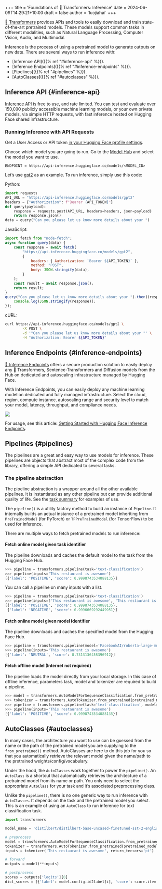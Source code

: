 +++
title = 'Foundations of 🤗 Transformers: Inference'
date = 2024-06-09T14:29:21+10:00
draft = false
author = 'luojiahai'
+++

[🤗 Transformers](https://huggingface.co/docs/transformers/) provides APIs and tools to easily download and train
state-of-the-art pretrained models. These models support common tasks in different modalities, such as Natural Language
Processing, Computer Vision, Audio, and Multimodal.

Inference is the process of using a pretrained model to generate outputs on new data. There are several ways to run
inference with:

- [Inference API]({{% ref "#inference-api" %}}).
- [Inference Endpoints]({{% ref "#inference-endpoints" %}}).
- [Pipelines]({{% ref "#pipelines" %}}).
- [AutoClasses]({{% ref "#autoclasses" %}}).

## Inference API {#inference-api}

[Inference API](https://huggingface.co/docs/api-inference/) is free to use, and rate limited. You can test and evaluate
over 150,000 publicly accessible machine learning models, or your own private models, via simple HTTP requests, with
fast inference hosted on Hugging Face shared infrastructure.

### Running Inference with API Requests

Get a User Access or API token [in your Hugging Face profile settings](https://huggingface.co/settings/tokens).

Choose which model you are going to run. Go to the [Model Hub](https://huggingface.co/models) and select the model you
want to use.

```
ENDPOINT = https://api-inference.huggingface.co/models/<MODEL_ID>
```

Let’s use [gpt2](https://huggingface.co/gpt2) as an example. To run inference, simply use this code:

Python:
```python
import requests
API_URL = "https://api-inference.huggingface.co/models/gpt2"
headers = {"Authorization": f"Bearer {API_TOKEN}"}
def query(payload):
    response = requests.post(API_URL, headers=headers, json=payload)
    return response.json()
data = query("Can you please let us know more details about your ")
```

JavaScript:
```javascript
import fetch from "node-fetch";
async function query(data) {
    const response = await fetch(
        "https://api-inference.huggingface.co/models/gpt2",
        {
            headers: { Authorization: `Bearer ${API_TOKEN}` },
            method: "POST",
            body: JSON.stringify(data),
        }
    );
    const result = await response.json();
    return result;
}
query("Can you please let us know more details about your ").then((response) => {
    console.log(JSON.stringify(response));
});
```

cURL:
```bash
curl https://api-inference.huggingface.co/models/gpt2 \
        -X POST \
        -d '"Can you please let us know more details about your "' \
        -H "Authorization: Bearer ${API_TOKEN}"
```

## Inference Endpoints {#inference-endpoints}

[🤗 Inference Endpoints](https://huggingface.co/docs/inference-endpoints/) offers a secure production solution to easily
deploy any 🤗 Transformers, Sentence-Transformers and Diffusion models from the Hub on dedicated and autoscaling
infrastructure managed by Hugging Face.

With Inference Endpoints, you can easily deploy any machine learning model on dedicated and fully managed
infrastructure. Select the cloud, region, compute instance, autoscaling range and security level to match your model,
latency, throughput, and compliance needs.

![](https://raw.githubusercontent.com/huggingface/hf-endpoints-documentation/main/assets/creation_flow.png)

For usage, see this article:
[Getting Started with Hugging Face Inference Endpoints](https://huggingface.co/blog/inference-endpoints).

## Pipelines {#pipelines}

The pipelines are a great and easy way to use models for inference. These pipelines are objects that abstract most of
the complex code from the library, offering a simple API dedicated to several tasks.

### The pipeline abstraction

The pipeline abstraction is a wrapper around all the other available pipelines. It is instantiated as any other pipeline
but can provide additional quality of life. See the
[task summary](https://huggingface.co/docs/transformers/v4.41.3/en/task_summary) for examples of use.

The `pipeline()` is a utility factory method to build an instance of `Pipeline`. It internally builds an actual instance
of a pretrained model inheriting from `PreTrainedModel` (for PyTorch) or `TFPreTrainedModel` (for TensorFlow) to be used
for inference.

There are multiple ways to fetch pretrained models to run inference:

#### Fetch online model given task identifier

The pipeline downloads and caches the default model to the task from the Hugging Face Hub.

```python
>>> pipeline = transformers.pipeline(task='text-classification')
>>> pipeline(inputs='This restaurant is awesome')
[{'label': 'POSITIVE', 'score': 0.9998743534088135}]
```

You can call a pipeline on many inputs with a list.

```python
>>> pipeline = transformers.pipeline(task='text-classification')
>>> pipeline(inputs=['This restaurant is awesome', 'This restaurant is awful'])
[{'label': 'POSITIVE', 'score': 0.9998743534088135},
 {'label': 'NEGATIVE', 'score': 0.9996669292449951}]
```

#### Fetch online model given model identifier

The pipeline downloads and caches the specified model from the Hugging Face Hub.

```python
>>> pipeline = transformers.pipeline(model='FacebookAI/roberta-large-mnli')
>>> pipeline(inputs='This restaurant is awesome')
[{'label': 'NEUTRAL', 'score': 0.7313136458396912}]
```

#### Fetch offline model (Internet not required)

The pipeline loads the model directly from your local storage. In this case of offline inference, parameters task, model
and tokenizer are required to build a pipeline.

```python
>>> model = transformers.AutoModelForSequenceClassification.from_pretrained(pretrained_model_name_or_path='path/to/model')
>>> tokenizer = transformers.AutoTokenizer.from_pretrained(pretrained_model_name_or_path='path/to/model')
>>> pipeline = transformers.pipeline(task='text-classification', model=model, tokenizer=tokenizer)
>>> pipeline(inputs='This restaurant is awesome')
[{'label': 'POSITIVE', 'score': 0.9998743534088135}]
```

## AutoClasses {#autoclasses}

In many cases, the architecture you want to use can be guessed from the name or the path of the pretrained model you are
supplying to the `from_pretrained()` method. AutoClasses are here to do this job for you so that you automatically
retrieve the relevant model given the name/path to the pretrained weights/config/vocabulary.

Under the hood, the `AutoClasses` work together to power the `pipeline()`. An `AutoClass` is a shortcut that
automatically retrieves the architecture of a pretrained model from its name or path. You only need to select the
appropriate `AutoClass` for your task and it’s associated preprocessing class.

Unlike the `pipeline()`, there is no one generic way to run inference with `AutoClasses`. It depends on the task and the
pretrained model you select. This is an example of using an `AutoClass` to run inference for text classification task.

```python
import transformers

model_name = 'distilbert/distilbert-base-uncased-finetuned-sst-2-english'

# preprocess
model = transformers.AutoModelForSequenceClassification.from_pretrained(pretrained_model_name_or_path=model_name)
tokenizer = transformers.AutoTokenizer.from_pretrained(pretrained_model_name_or_path=model_name)
inputs = tokenizer('This restaurant is awesome', return_tensors='pt')

# forward
outputs = model(**inputs)

# postprocess
scores = outputs['logits'][0]
dict_scores = [{'label': model.config.id2label[i], 'score': score.item()} for i, score in enumerate(scores)]
```
